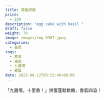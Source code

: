 ```yaml
---
title: 塔香烘蛋
price:
  - 220
description: "egg cake with basil "
draft: false
weight: 70
image: images/img_0367.jpeg
categories:
  - 台菜
tags:
  - 素食
  - 辣度
  - 九層塔
  - 雞蛋
date: 2023-08-12T03:52:49+08:00
---
```

「九層塔，十里香！」烘蛋蓬鬆軟嫩，香氣四溢！